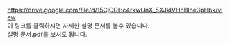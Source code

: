 https://drive.google.com/file/d/15CjCGHc4rkwUnX_5XJkIVHnBlhe3pHbk/view<br>
이 링크를 클릭하시면 자세한 설명 문서를 볼수 있습니다. <br>
설명 문서.pdf를 보셔도 됩니다.
